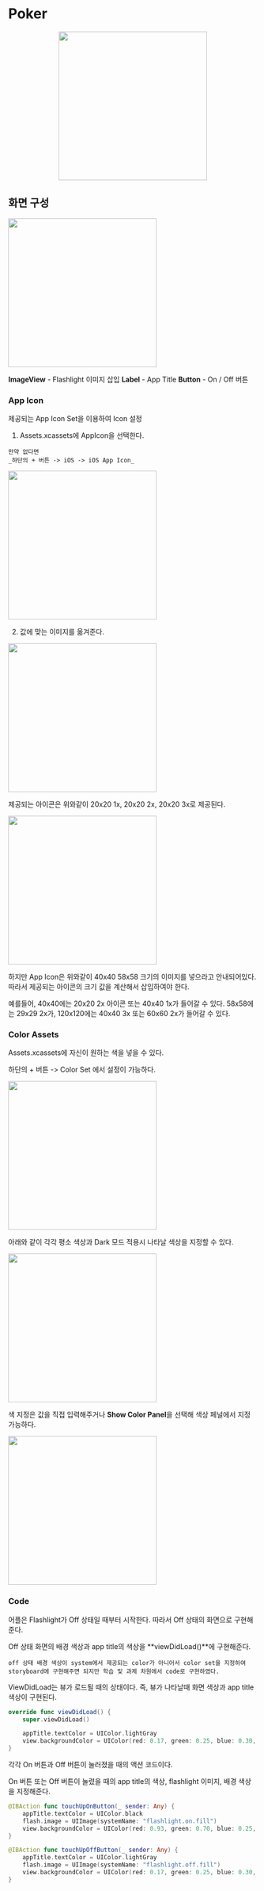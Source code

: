# Poker

<p align="center">
  <img width="300" src="https://user-images.githubusercontent.com/60697742/123884270-d6a5cd00-d985-11eb-8e96-0c2f1c2e586d.mov">
</p>

## 화면 구성

<img width="300" src="https://images.velog.io/images/nezhitsya/post/0faca232-bcc1-4096-844e-702775858b0c/%EC%8A%A4%ED%81%AC%EB%A6%B0%EC%83%B7%202021-06-29%20%EC%98%A4%EC%A0%84%209.13.57.png">

**ImageView** - Flashlight 이미지 삽입
**Label** - App Title
**Button** - On / Off 버튼

### App Icon

제공되는 App Icon Set을 이용하여 Icon 설정

1. Assets.xcassets에 AppIcon을 선택한다.

```
만약 없다면
_하단의 + 버튼 -> iOS -> iOS App Icon_
```

<img width="300" src="https://images.velog.io/images/nezhitsya/post/727891b3-9328-4c75-84f4-84198b5fd68d/%EC%8A%A4%ED%81%AC%EB%A6%B0%EC%83%B7%202021-06-29%20%EC%98%A4%EC%A0%84%209.23.21.png">


2. 값에 맞는 이미지를 옮겨준다.

<img width="300" src="https://images.velog.io/images/nezhitsya/post/bfba34a5-3a9d-40e7-97d6-6cc738ee9e06/%EC%8A%A4%ED%81%AC%EB%A6%B0%EC%83%B7%202021-06-29%20%EC%98%A4%EC%A0%84%209.25.34.png">

제공되는 아이콘은 위와같이 20x20 1x, 20x20 2x, 20x20 3x로 제공된다.

<img width="300" src="https://images.velog.io/images/nezhitsya/post/31f7a83f-dea6-49cb-8c94-92d61106e2db/%EC%8A%A4%ED%81%AC%EB%A6%B0%EC%83%B7%202021-06-29%20%EC%98%A4%EC%A0%84%209.27.27.png">

하지만 App Icon은 위와같이 40x40 58x58 크기의 이미지를 넣으라고 안내되어있다.
따라서 제공되는 아이콘의 크기 값을 계산해서 삽입하여야 한다.

예를들어, 40x40에는 20x20 2x 아이콘 또는 40x40 1x가 들어갈 수 있다. 58x58에는 29x29 2x가, 120x120에는 40x40 3x 또는 60x60 2x가 들어갈 수 있다.

### Color Assets

Assets.xcassets에 자신이 원하는 색을 넣을 수 있다.

하단의 + 버튼 -> Color Set 에서 설정이 가능하다.

<img width="300" src="https://images.velog.io/images/nezhitsya/post/b7d42b65-5ddf-4487-87e5-0011b8227a60/%EC%8A%A4%ED%81%AC%EB%A6%B0%EC%83%B7%202021-06-29%20%EC%98%A4%EC%A0%84%209.54.56.png">

아래와 같이 각각 평소 색상과 Dark 모드 적용시 나타날 색상을 지정할 수 있다.

<img width="300" src="https://images.velog.io/images/nezhitsya/post/af86cc13-48fe-4da2-a219-0e4ceed47f57/%EC%8A%A4%ED%81%AC%EB%A6%B0%EC%83%B7%202021-06-29%20%EC%98%A4%EC%A0%84%209.55.57.png">

색 지정은 값을 직접 입력해주거나 **Show Color Panel**을 선택해 색상 페널에서 지정 가능하다.

<img width="300" src="https://images.velog.io/images/nezhitsya/post/4ae15e9d-f3d0-4c86-bee1-6e1c108b1d42/%EC%8A%A4%ED%81%AC%EB%A6%B0%EC%83%B7%202021-06-29%20%EC%98%A4%EC%A0%84%209.57.12.png">

### Code

어플은 Flashlight가 Off 상태일 때부터 시작한다.
따라서 Off 상태의 화면으로 구현해준다.

Off 상태 화면의 배경 색상과 app title의 색상을 **viewDidLoad()**에 구현해준다.

```
off 상태 배경 색상이 system에서 제공되는 color가 아니어서 color set을 지정하여 storyboard에 구현해주면 되지만 학습 및 과제 차원에서 code로 구현하였다.
```

ViewDidLoad는 뷰가 로드될 때의 상태이다. 즉, 뷰가 나타날때 화면 색상과 app title 색상이 구현된다.

```swift
override func viewDidLoad() {
    super.viewDidLoad()

    appTitle.textColor = UIColor.lightGray
    view.backgroundColor = UIColor(red: 0.17, green: 0.25, blue: 0.30, alpha: 1.00)
}
```

각각 On 버튼과 Off 버튼이 눌러졌을 때의 액션 코드이다.

On 버튼 또는 Off 버튼이 눌렸을 때의 app title의 색상, flashlight 이미지, 배경 색상을 지정해준다.

```swift
@IBAction func touchUpOnButton(_ sender: Any) {
    appTitle.textColor = UIColor.black
    flash.image = UIImage(systemName: "flashlight.on.fill")
    view.backgroundColor = UIColor(red: 0.93, green: 0.70, blue: 0.25, alpha: 1.00)
}

@IBAction func touchUpOffButton(_ sender: Any) {
    appTitle.textColor = UIColor.lightGray
    flash.image = UIImage(systemName: "flashlight.off.fill")
    view.backgroundColor = UIColor(red: 0.17, green: 0.25, blue: 0.30, alpha: 1.00)
}
```
